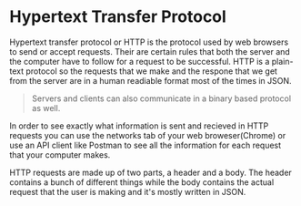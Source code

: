 # Hypertext Transfer Protocol

Hypertext transfer protocol or HTTP is the protocol used by web browsers to send or accept requests. Their are certain rules that both the server 
and the computer have to follow for a request to be successful. HTTP is a plain-text protocol so the requests that we make and the respone that we 
get from the server are in a human readiable format most of the times in JSON.

> Servers and clients can also communicate in a binary based protocol as well.

In order to see exactly what information is sent and recieved in HTTP requests you can use the networks tab of your web broweser(Chrome) or use an 
API client like Postman to see all the information for each request that your computer makes.

HTTP requests are made up of two parts, a header and a body. The header contains a bunch of different things while the body contains the actual 
request that the user is making and it's mostly written in JSON.
